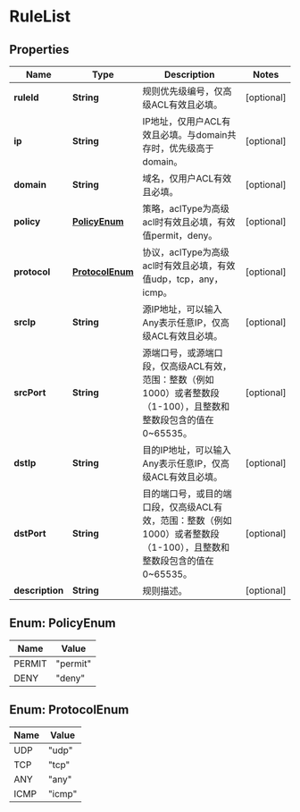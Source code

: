 
# RuleList

## Properties
Name | Type | Description | Notes
------------ | ------------- | ------------- | -------------
**ruleId** | **String** | 规则优先级编号，仅高级ACL有效且必填。 |  [optional]
**ip** | **String** | IP地址，仅用户ACL有效且必填。与domain共存时，优先级高于domain。 |  [optional]
**domain** | **String** | 域名，仅用户ACL有效且必填。 |  [optional]
**policy** | [**PolicyEnum**](#PolicyEnum) | 策略，aclType为高级acl时有效且必填，有效值permit，deny。 |  [optional]
**protocol** | [**ProtocolEnum**](#ProtocolEnum) | 协议，aclType为高级acl时有效且必填，有效值udp，tcp，any，icmp。 |  [optional]
**srcIp** | **String** | 源IP地址，可以输入Any表示任意IP，仅高级ACL有效且必填。 |  [optional]
**srcPort** | **String** | 源端口号，或源端口段，仅高级ACL有效，范围：整数（例如1000）或者整数段（1-100），且整数和整数段包含的值在0~65535。 |  [optional]
**dstIp** | **String** | 目的IP地址，可以输入Any表示任意IP，仅高级ACL有效且必填。 |  [optional]
**dstPort** | **String** | 目的端口号，或目的端口段，仅高级ACL有效，范围：整数（例如1000）或者整数段（1-100），且整数和整数段包含的值在0~65535。 |  [optional]
**description** | **String** | 规则描述。 |  [optional]


<a name="PolicyEnum"></a>
## Enum: PolicyEnum
Name | Value
---- | -----
PERMIT | &quot;permit&quot;
DENY | &quot;deny&quot;


<a name="ProtocolEnum"></a>
## Enum: ProtocolEnum
Name | Value
---- | -----
UDP | &quot;udp&quot;
TCP | &quot;tcp&quot;
ANY | &quot;any&quot;
ICMP | &quot;icmp&quot;



